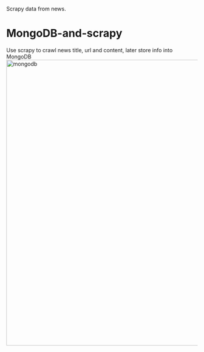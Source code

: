 Scrapy data from news.
# MongoDB-and-scrapy
Use scrapy to crawl news title, url and content, later store info into MongoDB
<img width="752" alt="mongodb" src="https://user-images.githubusercontent.com/87238365/165028593-d09cc8a4-a5b1-43af-9b82-db06b2a678d9.PNG">
